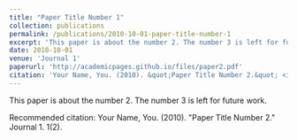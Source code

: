 ```yaml
---
title: "Paper Title Number 1"
collection: publications
permalink: /publications/2010-10-01-paper-title-number-1
excerpt: 'This paper is about the number 2. The number 3 is left for future work.'
date: 2010-10-01
venue: 'Journal 1'
paperurl: 'http://academicpages.github.io/files/paper2.pdf'
citation: 'Your Name, You. (2010). &quot;Paper Title Number 2.&quot; <i>Journal 1</i>. 1(2).'
---
```



This paper is about the number 2. The number 3 is left for future work.

Recommended citation: Your Name, You. (2010). "Paper Title Number 2." Journal 1. 1(2).


